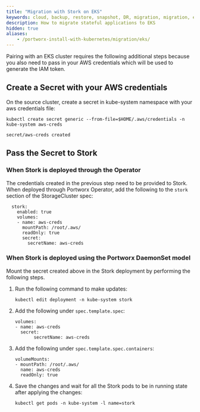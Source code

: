 ```yaml
---
title: "Migration with Stork on EKS"
keywords: cloud, backup, restore, snapshot, DR, migration, migration, eks
description: How to migrate stateful applications to EKS
hidden: true
aliases:
    - /portworx-install-with-kubernetes/migration/eks/
---
```

Pairing with an EKS cluster requires the following additional steps because you
also need to pass in your AWS credentials which will be used to generate the IAM token.

## Create a Secret with your AWS credentials
On the source cluster, create a secret in kube-system namespace with your aws credentials
file:

```text
kubectl create secret generic --from-file=$HOME/.aws/credentials -n  kube-system aws-creds
```

```output
secret/aws-creds created
```

## Pass the Secret to Stork

### When Stork is deployed through the Operator

The credentials created in the previous step need to be provided to Stork. When deployed through Portworx Operator, add the following to the `stork` section of the StorageCluster spec:

```text
  stork:
    enabled: true    
    volumes:
    - name: aws-creds
      mountPath: /root/.aws/
      readOnly: true
      secret:
        secretName: aws-creds
```

### When Stork is deployed using the Portworx DaemonSet model

Mount the secret created above in the Stork deployment by performing the following steps.

1. Run the following command to make updates:

    ```text
    kubectl edit deployment -n kube-system stork
    ```

1. Add the following under `spec.template.spec`:

    ```text
    volumes:
    - name: aws-creds
      secret:
           secretName: aws-creds
    ```

1. Add the following under `spec.template.spec.containers`:

    ```text
    volumeMounts:
    - mountPath: /root/.aws/
      name: aws-creds
      readOnly: true
    ```

1. Save the changes and wait for all the Stork pods to be in running state after applying the changes:

    ```text
    kubectl get pods -n kube-system -l name=stork
    ```
